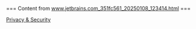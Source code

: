 === Content from www.jetbrains.com_351fc561_20250108_123414.html ===


[Privacy & Security](/privacy-security/)


